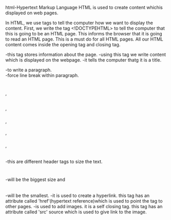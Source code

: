 html-Hypertext Markup Language
HTML is used to create content whichis displayed on web pages.

In HTML, we use tags to tell the computer how we want to display the content.
First, we write the tag <!DOCTYPEHTML> to tell the computer that this is going to be an HTML page. This informs the browser that it is going to read an HTML page. This is a must do for all HTML pages.
All our HTML content comes inside the opening <html> tag and closing </html> tag.
<head></head>-this tag stores information about the page.
<body></body>-using this tag we write content which is displayed on the webpage.
<title></title>-it tells the computer thatg it is a title.
<p></p>-to write a paragraph.
<br>-force line break within paragraph.
<h1></h1>, <h2></h2>, <h3></h3>, <h4></h4>, <h5></h5>, <h6></h6>-this are different header tags to size the text.
<h1></h1>-will be the biggest size and <h6></h6>-will be the smallest.
<a></a>-it is used to create a hyperlink. this tag has an attribute called 'href'(hypertext reference)which is used to point the tag to other pages.
<img/>-is used to add images. it is a self closing tag.
this tag has an attribute called 'src' source which is used to give link to the image.